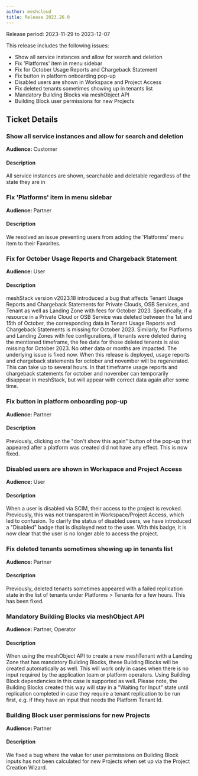 ```yaml
---
author: meshcloud
title: Release 2023.26.0
---
```


Release period: 2023-11-29 to 2023-12-07

This release includes the following issues:
* Show all service instances and allow for search and deletion
* Fix 'Platforms' item in menu sidebar
* Fix for October Usage Reports and Chargeback Statement
* Fix button in platform onboarding pop-up
* Disabled users are shown in Workspace and Project Access
* Fix deleted tenants sometimes showing up in tenants list
* Mandatory Building Blocks via meshObject API
* Building Block user permissions for new Projects
<!--truncate-->

## Ticket Details
### Show all service instances and allow for search and deletion
**Audience:** Customer<br>

#### Description
All service instances are shown, searchable and deletable regardless of the state they are in

### Fix 'Platforms' item in menu sidebar
**Audience:** Partner<br>

#### Description
We resolved an issue preventing users from adding the 'Platforms' menu item to their Favorites.

### Fix for October Usage Reports and Chargeback Statement
**Audience:** User<br>

#### Description
meshStack version v2023.18 introduced a bug that affects Tenant Usage Reports and Chargeback Statements for 
Private Clouds, OSB Services, and Tenant as well as Landing Zone with fees for October 2023.
Specifically, if a resource in a Private Cloud or OSB Service was deleted between the 1st and 15th of October, 
the corresponding data in Tenant Usage Reports and Chargeback Statements is missing for October 2023. Similarly, 
for Platforms and Landing Zones with fee configurations, if tenants were deleted during the mentioned timeframe,
the fee data for those deleted tenants is also missing for October 2023. No other data or months are impacted.
The underlying issue is fixed now. When this release is deployed, usage reports and chargeback statements for
october and november will be regenerated. This can take up to several hours. In that timeframe usage reports and
chargeback statements for october and november can temporarily disappear in meshStack, but will appear with
correct data again after some time.

### Fix button in platform onboarding pop-up
**Audience:** Partner<br>

#### Description
Previously, clicking on the "don't show this again" button of the pop-up that
appeared after a platform was created did not have any effect. This is now
fixed.

### Disabled users are shown in Workspace and Project Access
**Audience:** User<br>

#### Description
When a user is disabled via SCIM, their access to the project is 
revoked. Previously, this was not transparent in Workspace/Project Access, which
led to confusion. To clarify the status of disabled users, we have introduced 
a "Disabled" badge that is displayed next to the user. With this badge, it is 
now clear that the user is no longer able to access the project.

### Fix deleted tenants sometimes showing up in tenants list
**Audience:** Partner<br>

#### Description
Previously, deleted tenants sometimes appeared with a failed replication state in the list of tenants under Platforms > Tenants for a few hours. This has been fixed.

### Mandatory Building Blocks via meshObject API
**Audience:** Partner, Operator<br>

#### Description
When using the meshObject API to create a new meshTenant with a Landing Zone that has mandatory Building Blocks,
these Building Blocks will be created automatically as well. This will work only in cases when there is no
input required by the application team or platform operators.
Using Building Block dependencies in this case is supported as well.
Please note, the Building Blocks created this way will stay in a "Waiting for Input" state 
until replication completed in case they require a tenant replication to be run first, 
e.g. if they have an input that needs the Platform Tenant Id.

### Building Block user permissions for new Projects
**Audience:** Partner<br>

#### Description
We fixed a bug where the value for user permissions on Building Block inputs
has not been calculated for new Projects when set up via the Project Creation Wizard.

